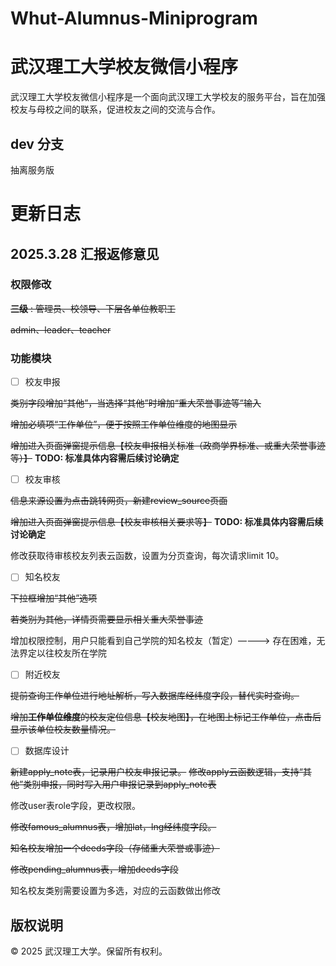 # Whut-Alumnus-Miniprogram

# 武汉理工大学校友微信小程序

武汉理工大学校友微信小程序是一个面向武汉理工大学校友的服务平台，旨在加强校友与母校之间的联系，促进校友之间的交流与合作。

## dev 分支

抽离服务版

# 更新日志

## 2025.3.28 汇报返修意见

### 权限修改

~~**三级** : 管理员、校领导、下层各单位教职工~~

~~admin、leader、teacher~~

### 功能模块

- [ ] 校友申报

~~类别字段增加“其他”，当选择“其他”时增加“重大荣誉事迹等”输入~~

~~增加必填项“工作单位”，便于按照工作单位维度的地图显示~~

~~增加进入页面弹窗提示信息【校友申报相关标准（政商学界标准、或重大荣誉事迹等）】~~ **TODO: 标准具体内容需后续讨论确定**

- [ ] 校友审核

~~信息来源设置为点击跳转网页，新建review_source页面~~

~~增加进入页面弹窗提示信息【校友审核相关要求等】~~ **TODO: 标准具体内容需后续讨论确定**

修改获取待审核校友列表云函数，设置为分页查询，每次请求limit 10。

- [ ] 知名校友

~~下拉框增加“其他”选项~~

~~若类别为其他，详情页需要显示相关重大荣誉事迹~~

增加权限控制，用户只能看到自己学院的知名校友（暂定）————> 存在困难，无法界定以往校友所在学院

- [ ] 附近校友

~~提前查询工作单位进行地址解析，写入数据库经纬度字段，替代实时查询。~~

~~增加**工作单位维度**的校友定位信息【校友地图】，在地图上标记工作单位，点击后显示该单位校友数量情况。~~

- [ ] 数据库设计

~~新建apply_note表，记录用户校友申报记录。~~
~~修改apply云函数逻辑，支持“其他”类别申报，同时写入用户申报记录到apply_note表~~

修改user表role字段，更改权限。

~~修改famous_alumnus表，增加lat，lng经纬度字段。~~

~~知名校友增加一个deeds字段（存储重大荣誉或事迹）~~

~~修改pending_alumnus表，增加deeds字段~~

知名校友类别需要设置为多选，对应的云函数做出修改


## 版权说明

© 2025 武汉理工大学。保留所有权利。
